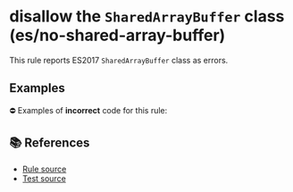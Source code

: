 # disallow the `SharedArrayBuffer` class (es/no-shared-array-buffer)

This rule reports ES2017 `SharedArrayBuffer` class as errors.

## Examples

⛔ Examples of **incorrect** code for this rule:

<eslint-playground type="bad" code="/*eslint es/no-shared-array-buffer: error */
let buffer = new SharedArrayBuffer(10)
" />

## 📚 References

- [Rule source](https://github.com/mysticatea/eslint-plugin-es/blob/v2.0.0/lib/rules/no-shared-array-buffer.js)
- [Test source](https://github.com/mysticatea/eslint-plugin-es/blob/v2.0.0/tests/lib/rules/no-shared-array-buffer.js)

